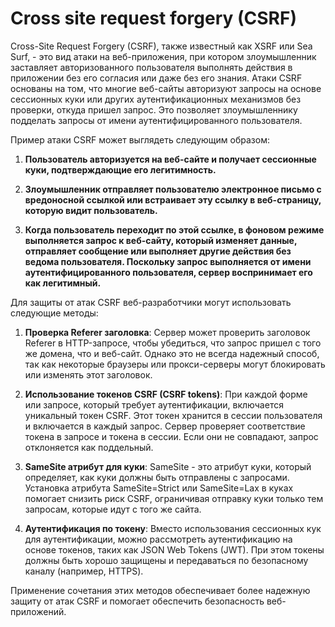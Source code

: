 # Cross site request forgery (CSRF)

Cross-Site Request Forgery (CSRF), также известный как XSRF или Sea Surf, - это вид атаки на веб-приложения, при котором злоумышленник заставляет авторизованного пользователя выполнять действия в приложении без его согласия или даже без его знания. Атаки CSRF основаны на том, что многие веб-сайты авторизуют запросы на основе сессионных куки или других аутентификационных механизмов без проверки, откуда пришел запрос. Это позволяет злоумышленнику подделать запросы от имени аутентифицированного пользователя.

Пример атаки CSRF может выглядеть следующим образом:

1. **Пользователь авторизуется на веб-сайте и получает сессионные куки, подтверждающие его легитимность.**

2. **Злоумышленник отправляет пользователю электронное письмо с вредоносной ссылкой или встраивает эту ссылку в веб-страницу, которую видит пользователь.**

3. **Когда пользователь переходит по этой ссылке, в фоновом режиме выполняется запрос к веб-сайту, который изменяет данные, отправляет сообщение или выполняет другие действия без ведома пользователя. Поскольку запрос выполняется от имени аутентифицированного пользователя, сервер воспринимает его как легитимный.**


Для защиты от атак CSRF веб-разработчики могут использовать следующие методы:

1. **Проверка Referer заголовка**: Сервер может проверить заголовок Referer в HTTP-запросе, чтобы убедиться, что запрос пришел с того же домена, что и веб-сайт. Однако это не всегда надежный способ, так как некоторые браузеры или прокси-серверы могут блокировать или изменять этот заголовок.

2. **Использование токенов CSRF (CSRF tokens)**: При каждой форме или запросе, который требует аутентификации, включается уникальный токен CSRF. Этот токен хранится в сессии пользователя и включается в каждый запрос. Сервер проверяет соответствие токена в запросе и токена в сессии. Если они не совпадают, запрос отклоняется как поддельный.

3. **SameSite атрибут для куки**: SameSite - это атрибут куки, который определяет, как куки должны быть отправлены с запросами. Установка атрибута SameSite=Strict или SameSite=Lax в куках помогает снизить риск CSRF, ограничивая отправку куки только тем запросам, которые идут с того же сайта.

4. **Аутентификация по токену**: Вместо использования сессионных кук для аутентификации, можно рассмотреть аутентификацию на основе токенов, таких как JSON Web Tokens (JWT). При этом токены должны быть хорошо защищены и передаваться по безопасному каналу (например, HTTPS).


Применение сочетания этих методов обеспечивает более надежную защиту от атак CSRF и помогает обеспечить безопасность веб-приложений.